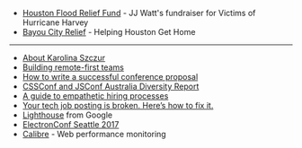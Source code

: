 - [Houston Flood Relief Fund](https://www.youcaring.com/JJWatt) - JJ Watt's fundraiser for Victims of Hurricane Harvey
- [Bayou City Relief](http://bayoucityrelief.com/) - Helping Houston Get Home

---

- [About Karolina Szczur](http://thefox.is/about)
- [Building remote-first teams](https://medium.com/@fox/building-remote-first-teams-a98bf8581db)
- [How to write a successful conference proposal](https://medium.com/@fox/how-to-write-a-successful-conference-proposal-4461509d3e32)
- [CSSConf and JSConf Australia Diversity Report](https://medium.com/@fox/cssconf-and-jsconf-australia-diversity-report-efd78de4ed6e)
- [A guide to empathetic hiring processes](https://medium.com/@fox/a-guide-to-empathetic-hiring-processes-c11c7ce0cd49)
- [Your tech job posting is broken. Here’s how to fix it.](https://medium.com/@fox/your-tech-job-posting-is-broken-heres-how-to-fix-it-6db06b9769cb)
- [Lighthouse](https://developers.google.com/web/tools/lighthouse/) from Google
- [ElectronConf Seattle 2017](http://electronconf.com/)
- [Calibre](https://calibreapp.com/) - Web performance monitoring